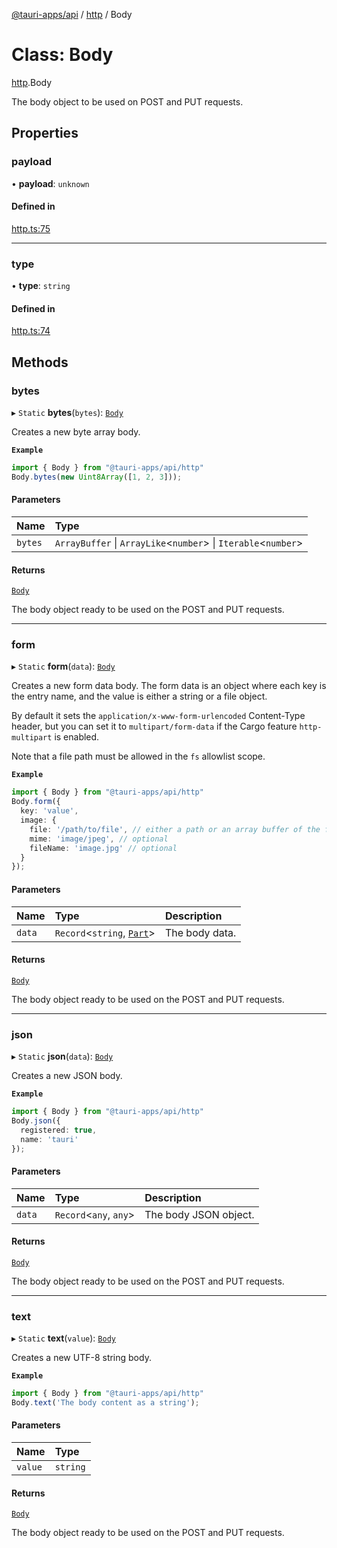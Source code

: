 [@tauri-apps/api](../README.md) / [http](../modules/http.md) / Body

# Class: Body

[http](../modules/http.md).Body

The body object to be used on POST and PUT requests.

## Properties

### payload

• **payload**: `unknown`

#### Defined in

[http.ts:75](https://github.com/tauri-apps/tauri/blob/95abf48/tooling/api/src/http.ts#L75)

___

### type

• **type**: `string`

#### Defined in

[http.ts:74](https://github.com/tauri-apps/tauri/blob/95abf48/tooling/api/src/http.ts#L74)

## Methods

### bytes

▸ `Static` **bytes**(`bytes`): [`Body`](http.Body.md)

Creates a new byte array body.

**`Example`**

```typescript
import { Body } from "@tauri-apps/api/http"
Body.bytes(new Uint8Array([1, 2, 3]));
```

#### Parameters

| Name | Type |
| :------ | :------ |
| `bytes` | `ArrayBuffer` \| `ArrayLike`<`number`\> \| `Iterable`<`number`\> |

#### Returns

[`Body`](http.Body.md)

The body object ready to be used on the POST and PUT requests.

___

### form

▸ `Static` **form**(`data`): [`Body`](http.Body.md)

Creates a new form data body. The form data is an object where each key is the entry name,
and the value is either a string or a file object.

By default it sets the `application/x-www-form-urlencoded` Content-Type header,
but you can set it to `multipart/form-data` if the Cargo feature `http-multipart` is enabled.

Note that a file path must be allowed in the `fs` allowlist scope.

**`Example`**

```typescript
import { Body } from "@tauri-apps/api/http"
Body.form({
  key: 'value',
  image: {
    file: '/path/to/file', // either a path or an array buffer of the file contents
    mime: 'image/jpeg', // optional
    fileName: 'image.jpg' // optional
  }
});
```

#### Parameters

| Name | Type | Description |
| :------ | :------ | :------ |
| `data` | `Record`<`string`, [`Part`](../modules/http.md#part)\> | The body data. |

#### Returns

[`Body`](http.Body.md)

The body object ready to be used on the POST and PUT requests.

___

### json

▸ `Static` **json**(`data`): [`Body`](http.Body.md)

Creates a new JSON body.

**`Example`**

```typescript
import { Body } from "@tauri-apps/api/http"
Body.json({
  registered: true,
  name: 'tauri'
});
```

#### Parameters

| Name | Type | Description |
| :------ | :------ | :------ |
| `data` | `Record`<`any`, `any`\> | The body JSON object. |

#### Returns

[`Body`](http.Body.md)

The body object ready to be used on the POST and PUT requests.

___

### text

▸ `Static` **text**(`value`): [`Body`](http.Body.md)

Creates a new UTF-8 string body.

**`Example`**

```typescript
import { Body } from "@tauri-apps/api/http"
Body.text('The body content as a string');
```

#### Parameters

| Name | Type |
| :------ | :------ |
| `value` | `string` |

#### Returns

[`Body`](http.Body.md)

The body object ready to be used on the POST and PUT requests.
